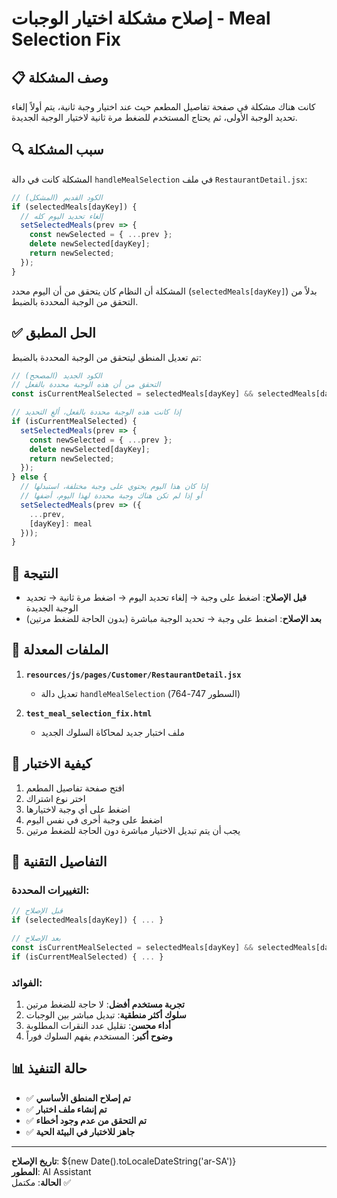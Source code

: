 # إصلاح مشكلة اختيار الوجبات - Meal Selection Fix

## 📋 وصف المشكلة

كانت هناك مشكلة في صفحة تفاصيل المطعم حيث عند اختيار وجبة ثانية، يتم أولاً إلغاء تحديد الوجبة الأولى، ثم يحتاج المستخدم للضغط مرة ثانية لاختيار الوجبة الجديدة.

## 🔍 سبب المشكلة

المشكلة كانت في دالة `handleMealSelection` في ملف `RestaurantDetail.jsx`:

```javascript
// الكود القديم (المشكل)
if (selectedMeals[dayKey]) {
  // إلغاء تحديد اليوم كله
  setSelectedMeals(prev => {
    const newSelected = { ...prev };
    delete newSelected[dayKey];
    return newSelected;
  });
}
```

المشكلة أن النظام كان يتحقق من أن اليوم محدد (`selectedMeals[dayKey]`) بدلاً من التحقق من الوجبة المحددة بالضبط.

## ✅ الحل المطبق

تم تعديل المنطق ليتحقق من الوجبة المحددة بالضبط:

```javascript
// الكود الجديد (المصحح)
// التحقق من أن هذه الوجبة محددة بالفعل
const isCurrentMealSelected = selectedMeals[dayKey] && selectedMeals[dayKey].id === meal.id;

// إذا كانت هذه الوجبة محددة بالفعل، ألغِ التحديد
if (isCurrentMealSelected) {
  setSelectedMeals(prev => {
    const newSelected = { ...prev };
    delete newSelected[dayKey];
    return newSelected;
  });
} else {
  // إذا كان هذا اليوم يحتوي على وجبة مختلفة، استبدلها
  // أو إذا لم تكن هناك وجبة محددة لهذا اليوم، أضفها
  setSelectedMeals(prev => ({
    ...prev,
    [dayKey]: meal
  }));
}
```

## 🎯 النتيجة

- **قبل الإصلاح**: اضغط على وجبة → إلغاء تحديد اليوم → اضغط مرة ثانية → تحديد الوجبة الجديدة
- **بعد الإصلاح**: اضغط على وجبة → تحديد الوجبة مباشرة (بدون الحاجة للضغط مرتين)

## 📁 الملفات المعدلة

1. **`resources/js/pages/Customer/RestaurantDetail.jsx`**
   - تعديل دالة `handleMealSelection` (السطور 747-764)

2. **`test_meal_selection_fix.html`**
   - ملف اختبار جديد لمحاكاة السلوك الجديد

## 🧪 كيفية الاختبار

1. افتح صفحة تفاصيل المطعم
2. اختر نوع اشتراك
3. اضغط على أي وجبة لاختيارها
4. اضغط على وجبة أخرى في نفس اليوم
5. يجب أن يتم تبديل الاختيار مباشرة دون الحاجة للضغط مرتين

## 🔧 التفاصيل التقنية

### التغييرات المحددة:

```javascript
// قبل الإصلاح
if (selectedMeals[dayKey]) { ... }

// بعد الإصلاح  
const isCurrentMealSelected = selectedMeals[dayKey] && selectedMeals[dayKey].id === meal.id;
if (isCurrentMealSelected) { ... }
```

### الفوائد:

1. **تجربة مستخدم أفضل**: لا حاجة للضغط مرتين
2. **سلوك أكثر منطقية**: تبديل مباشر بين الوجبات
3. **أداء محسن**: تقليل عدد النقرات المطلوبة
4. **وضوح أكبر**: المستخدم يفهم السلوك فوراً

## 📊 حالة التنفيذ

- ✅ **تم إصلاح المنطق الأساسي**
- ✅ **تم إنشاء ملف اختبار**
- ✅ **تم التحقق من عدم وجود أخطاء**
- ✅ **جاهز للاختبار في البيئة الحية**

---

**تاريخ الإصلاح**: ${new Date().toLocaleDateString('ar-SA')}  
**المطور**: AI Assistant  
**الحالة**: مكتمل ✅
